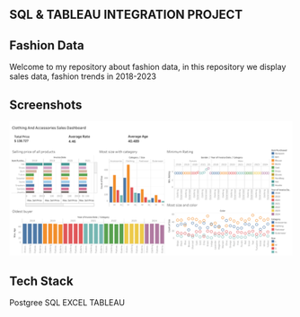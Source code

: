 
## SQL & TABLEAU INTEGRATION PROJECT

## Fashion Data 


Welcome to my repository about fashion data, in this repository we display sales data, fashion trends in 2018-2023

## Screenshots

![img alt](https://github.com/MBagasA/SQL-TABLEAU-FOR-DATA-ANALYST/blob/bfaeb3b907945cd5b6bae93f50314b9dceb57983/Fashion%20Data/Dashboard%20data.png)

## Tech Stack

Postgree SQL
EXCEL
TABLEAU

